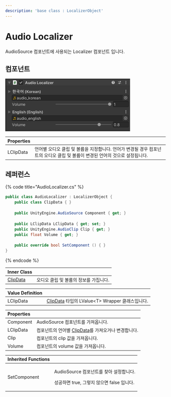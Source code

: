 ```yaml
---
description: 'base class : LocalizerObject'
---
```


# Audio Localizer

AudioSource 컴포넌트에 사용되는 Localizer 컴포넌트 입니다.

## 컴포넌트

![](../../../.gitbook/assets/audio_localizer_inspector.png)

| Properties |  |
| :--- | :--- |
| LClipData | 언어별 오디오 클립 및 볼륨을 지정합니다. 언어가 변경될 경우 컴포넌트의 오디오 클립 및 볼륨이 변경된 언어의 것으로 설정됩니다. |

## 레퍼런스

{% code title="AudioLocalizer.cs" %}
```csharp
public class AudioLocalizer : LocalizerObject {    
    public class ClipData { }

    public UnityEngine.AudioSource Component { get; }
    
    public LClipData LClipData { get; set; }
    public UnityEngine.AudioClip Clip { get; }
    public float Volume { get; }
 
    public override bool SetComponent () { }
}
```
{% endcode %}

| Inner Class |  |
| :--- | :--- |
| [ClipData](clip-data.md) | 오디오 클립 및 볼륨의 정보를 가집니다. |

| Value Definition |  |
| :--- | :--- |
| LClipData | [ClipData](clip-data.md) 타입의 LValue&lt;T&gt; Wrapper 클래스입니다. |

| Properties |  |
| :--- | :--- |
| Component | AudioSource 컴포넌트를 가져옵니다. |
| LClipData | 컴포넌트의 언어별 [ClipData](clip-data.md)를 가져오거나 변경합니다. |
| Clip | 컴포넌트의 clip 값을 가져옵니다. |
| Volume | 컴포넌트의 volume 값을 가져옵니다. |

<table>
  <thead>
    <tr>
      <th style="text-align:left">Inherited Functions</th>
      <th style="text-align:left"></th>
    </tr>
  </thead>
  <tbody>
    <tr>
      <td style="text-align:left">SetComponent</td>
      <td style="text-align:left">
        <p>AudioSource &#xCEF4;&#xD3EC;&#xB10C;&#xD2B8;&#xB97C; &#xCC3E;&#xC544;
          &#xC124;&#xC815;&#xD569;&#xB2C8;&#xB2E4;.</p>
        <p>&#xC131;&#xACF5;&#xD558;&#xBA74; true, &#xADF8;&#xB807;&#xC9C0; &#xC54A;&#xC73C;&#xBA74;
          false &#xC785;&#xB2C8;&#xB2E4;.</p>
      </td>
    </tr>
  </tbody>
</table>

